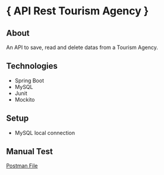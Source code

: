 # { API Rest Tourism Agency }

## About

An API to save, read and delete datas from a Tourism Agency.

## Technologies

* Spring Boot
* MySQL
* Junit 
* Mockito

## Setup
 - MySQL local connection 

## Manual Test
[Postman File](https://github.com/leonardomartins92/REST-API-Tourism-Agency-SPRINGBOOT/blob/main/postman/API-Turismo.postman_collection.json)
